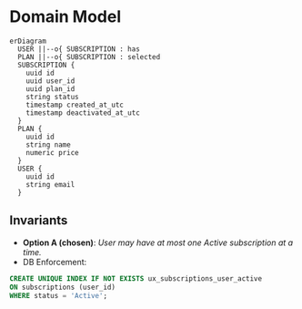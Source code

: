 # Domain Model



```mermaid
erDiagram
  USER ||--o{ SUBSCRIPTION : has
  PLAN ||--o{ SUBSCRIPTION : selected
  SUBSCRIPTION {
    uuid id
    uuid user_id
    uuid plan_id
    string status
    timestamp created_at_utc
    timestamp deactivated_at_utc
  }
  PLAN {
    uuid id
    string name
    numeric price
  }
  USER {
    uuid id
    string email
  }
```



## Invariants
- **Option A (chosen)**: *User may have at most one Active subscription at a time.*
- DB Enforcement:
```sql
CREATE UNIQUE INDEX IF NOT EXISTS ux_subscriptions_user_active
ON subscriptions (user_id)
WHERE status = 'Active';
```


